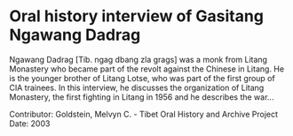 # Oral history interview of Gasitang Ngawang Dadrag


Ngawang Dadrag [Tib. ngag dbang zla grags] was a monk from Litang Monastery who became part of the revolt against the Chinese in Litang. He is the younger brother of Litang Lotse, who was part of the first group of CIA trainees. In this interview, he discusses the organization of Litang Monastery, the first fighting in Litang in 1956 and he describes the war...


Contributor:
                        Goldstein, Melvyn C. - Tibet Oral History and Archive Project  
Date:
2003  
